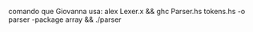comando que Giovanna usa: 
alex Lexer.x && ghc Parser.hs tokens.hs -o parser -package array && ./parser
